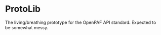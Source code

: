 # ProtoLib
The living/breathing prototype for the OpenPAF API standard. Expected to be somewhat messy.

